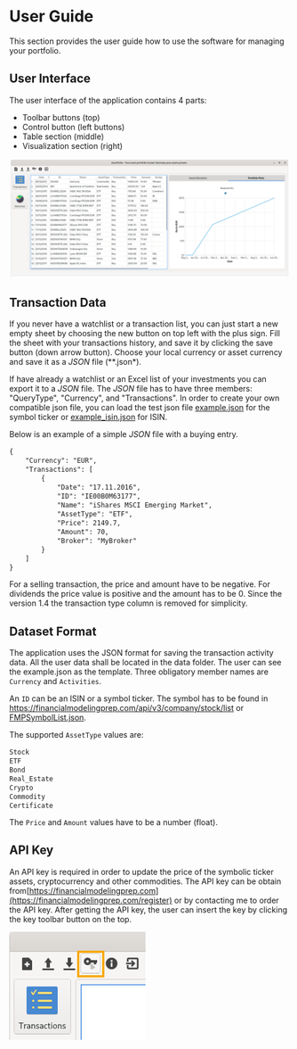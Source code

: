 # User Guide

This section provides the user guide how to use the software for managing your portfolio.

## User Interface

The user interface of the application contains 4 parts:

* Toolbar buttons (top)
* Control button (left buttons)
* Table section (middle)
* Visualization section (right)

![UI][roi]


## Transaction Data

If you never have a watchlist or a transaction list, you can just start a new empty sheet by choosing the new button on top left with the plus sign. Fill the sheet with your transactions history, and save it by clicking the save button (down arrow button). Choose your local currency or asset currency and save it as a *JSON* file (**.json*).


If have already a watchlist or an Excel list of your investments you can export it to a *JSON* file. The *JSON* file has to have three members: "QueryType", "Currency", and "Transactions". In order to create your own compatible json file, you can load the test json file [example.json](../data/example.json) for the symbol ticker or [example_isin.json](../data/example_isin.json) for ISIN.

Below is an example of a simple *JSON* file with a buying entry.

```
{
    "Currency": "EUR",
    "Transactions": [
        {
            "Date": "17.11.2016",
            "ID": "IE00B0M63177",
            "Name": "iShares MSCI Emerging Market",
            "AssetType": "ETF",
            "Price": 2149.7,
            "Amount": 70,
            "Broker": "MyBroker"
        }
    ]
}
```

For a selling transaction, the price and amount have to be negative. For dividends the price value is positive and the amount has to be 0. Since the version 1.4 the transaction type column is removed for simplicity.

## Dataset Format

The application uses the JSON format for saving the transaction activity data. All the user data shall be located in the data folder. The user can see the example.json as the template. Three obligatory member names are `Currency` and `Activities`.

An `ID` can be an ISIN or a symbol ticker. The symbol has to be found in https://financialmodelingprep.com/api/v3/company/stock/list or [FMPSymbolList.json](../data/FMPSymbolList.json).

The supported `AssetType` values are:

```
Stock
ETF
Bond
Real_Estate
Crypto
Commodity
Certificate
```

The `Price` and `Amount` values have to be a number (float).

## API Key

An API key is required in order to update the price of the symbolic ticker assets, cryptocurrency and other commodities. The API key can be obtain from[https://financialmodelingprep.com](https://financialmodelingprep.com/register) or by contacting me to order the API key. After getting the API key, the user can insert the key by clicking the key toolbar button on the top.

![API Key][key]

[roi]: imgs/roi.png "Screenshot of the accumulated RoI plot"
[key]: imgs/api_key.png "Add API Key toolbar"